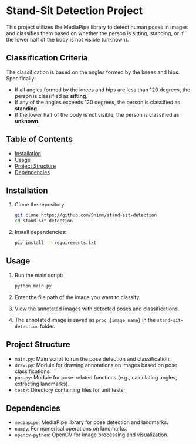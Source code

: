 # Stand-Sit Detection Project

This project utilizes the MediaPipe library to detect human poses in images and classifies them based on whether the person is sitting, standing, or if the lower half of the body is not visible (unknown).

## Classification Criteria

The classification is based on the angles formed by the knees and hips. Specifically:

- If all angles formed by the knees and hips are less than 120 degrees, the person is classified as **sitting**.
- If any of the angles exceeds 120 degrees, the person is classified as **standing**.
- If the lower half of the body is not visible, the person is classified as **unknown**.

## Table of Contents

- [Installation](#installation)
- [Usage](#usage)
- [Project Structure](#project-structure)
- [Dependencies](#dependencies)

## Installation

1. Clone the repository:

    ```bash
    git clone https://github.com/Snimm/stand-sit-detection
    cd stand-sit-detection
    ```

2. Install dependencies:

    ```bash
    pip install -r requirements.txt
    ```

## Usage

1. Run the main script:

    ```bash
    python main.py
    ```

2. Enter the file path of the image you want to classify.

3. View the annotated images with detected poses and classifications.

4. The annotated image is saved as `proc_{image_name}` in the `stand-sit-detection` folder.

## Project Structure

- `main.py`: Main script to run the pose detection and classification.
- `draw.py`: Module for drawing annotations on images based on pose classifications.
- `pos.py`: Module for pose-related functions (e.g., calculating angles, extracting landmarks).
- `test/`: Directory containing files for unit tests.

## Dependencies

- `mediapipe`: MediaPipe library for pose detection and landmarks.
- `numpy`: For numerical operations on landmarks.
- `opencv-python`: OpenCV for image processing and visualization.
